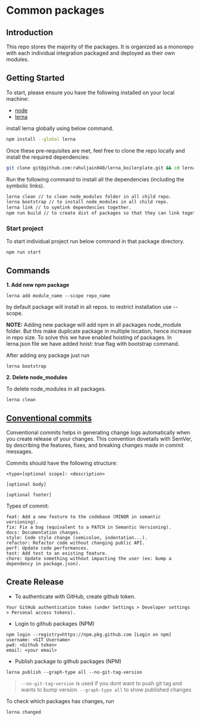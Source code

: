 # Common packages

## Introduction
This repo stores the majority of the packages. It is organized as a monorepo with each individual integration packaged and deployed as their own modules.

## Getting Started
To start, please ensure you have the following installed on your local machine:

- [node](https://nodejs.org/en/)
- [lerna](https://lerna.js.org/)

install lerna globally using below command.
```bash
npm install --global lerna
```

Once these pre-requisites are met, feel free to clone the repo locally and install the required dependencies:

```bash
git clone git@github.com:rahuljain840/lerna_boilerplate.git && cd lerna_boilerplate
```

Run the following command to install all the dependencies (including the symbolic links).
```bash
lerna clean // to clean node_modules folder in all child repo.
lerna bootstrap // to install node_modules in all child repo.
lerna link // to symlink dependencies together.
npm run build // to create dist of packages so that they can link together.
```

### Start project
To start individual project run below command in that package directory.

```
npm run start
```

## Commands
**1. Add new npm package**
```
lerna add module_name --scope repo_name
```
by default package will install in all repos. to restrict installation use --scope.

**NOTE:** Adding new package will add npm in all packages node_module folder. But this make duplicate package in multiple location, hence increase in repo size. To solve this we have enabled hoisting of packages.
In lerna.json file we have added hoist: true flag with bootstrap command. 

After adding any package just run 
```
lerna bootstrap
```

**2. Delete node_modules**

To delete node_modules in all packages.
```
lerna clean
```

## [Conventional commits](https://www.conventionalcommits.org/en/v1.0.0/)
Conventional commits helps in generating change logs automatically when you create release of your changes. 
This convention dovetails with SemVer, by describing the features, fixes, and breaking changes made in commit messages.

Commits should have the following structure:
```
<type>[optional scope]: <description>

[optional body]

[optional footer]
```

Types of commit:
```
feat: Add a new feature to the codebase (MINOR in semantic versioning).
fix: Fix a bug (equivalent to a PATCH in Semantic Versioning).
docs: Documentation changes.
style: Code style change (semicolon, indentation...).
refactor: Refactor code without changing public API.
perf: Update code performances.
test: Add test to an existing feature.
chore: Update something without impacting the user (ex: bump a dependency in package.json).
```


## Create Release
- To authenticate with GitHub, create github token.

```Your GitHub authentication token (under Settings > Developer settings > Personal access tokens).```

- Login to github packages (NPM)

```
npm login --registry=https://npm.pkg.github.com [Login on npm]
username: <GIT Username>
pwd: <Github token>
email: <your email>
```

- Publish package to github packages (NPM)

```
lerna publish --graph-type all --no-git-tag-version
```

> `--no-git-tag-version` is used if you dont want to push git tag and wants to bump version. 
> `--graph-type all` to show published changes

To check which packages has changes, run
```
lerna changed
```
